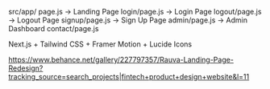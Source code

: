 src/app/
  page.js         → Landing Page
  login/page.js   → Login Page
  logout/page.js  → Logout Page
  signup/page.js  → Sign Up Page
  admin/page.js   → Admin Dashboard   contact/page.js



  Next.js + Tailwind CSS + Framer Motion + Lucide Icons 

  https://www.behance.net/gallery/227797357/Rauva-Landing-Page-Redesign?tracking_source=search_projects|fintech+product+design+website&l=11